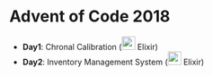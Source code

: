 # Advent of Code 2018

- **Day1**: Chronal Calibration (<img src="https://pbs.twimg.com/profile_images/683949209050046464/-MWyJCb1_400x400.png" width="24"> Elixir)
- **Day2**: Inventory Management System (<img src="https://pbs.twimg.com/profile_images/683949209050046464/-MWyJCb1_400x400.png" width="24"> Elixir)
